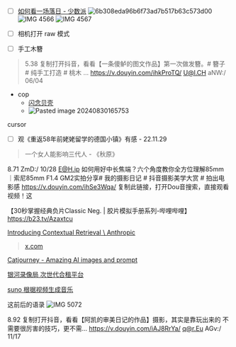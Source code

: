 - [ ] [如何看一场落日 - 少数派](https://sspai.com/post/91610)
![6b308eda96b6f73ad7b517b63c573d00](https://dvlin-notes-assets.oss-cn-beijing.aliyuncs.com/6b308eda96b6f73ad7b517b63c573d00.jpeg)
![IMG 4566](https://dvlin-notes-assets.oss-cn-beijing.aliyuncs.com/IMG_4566.png)
![IMG 4567](https://dvlin-notes-assets.oss-cn-beijing.aliyuncs.com/IMG_4567.png)
- [ ] 相机打开 raw 模式


- [ ] 手工木簪
> 5.38 复制打开抖音，看看【一条傻鲈的图文作品】第一次做发簪。# 簪子 # 纯手工打造 # 桃木 ... https://v.douyin.com/ihkProTQ/ U@l.CH aNW:/ 06/04 

- cop
	- [闪念贝壳](https://twitter.com/ideashellAI)
	- ![Pasted image 20240830165753](https://dvlin-notes-assets.oss-cn-beijing.aliyuncs.com/Pasted%20image%2020240830165753.png)

cursor
- [ ] 观《重返58年前姥姥留学的德国小镇》有感 - 22.11.29
> 一个女人能影响三代人 - 《秋原》



8.71 ZmD:/ 10/28 E@H.ip 如何用好中长焦端？六个角度教你全方位理解85mm ｜索尼85mm F1.4 GM2实拍分享# 我的摄影日记 # 抖音摄影美学大赏 # 拍出电影感 https://v.douyin.com/ihSe3Wqa/ 复制此链接，打开Dou音搜索，直接观看视频！这

【30秒掌握经典负片Classic Neg. | 胶片模拟手册系列-哔哩哔哩】 https://b23.tv/Azaxtcu

[Introducing Contextual Retrieval \\ Anthropic](https://www.anthropic.com/news/contextual-retrieval)
> [x.com](https://x.com/tuturetom/status/1836944896101601311)

[Catjourney - Amazing AI images and prompt](https://catjourney.life/)

[银河录像局 次世代合租平台](https://nf.video/GabVo)

[suno 根据视频生成音乐](https://x.com/op7418/status/1846593745430687986)





这前后的语录
![IMG 5072](https://dvlin-notes-assets.oss-cn-beijing.aliyuncs.com/2024/11/01/m7DiwfEal5G6QOmEfpNLIMG_5072.png)


8.92 复制打开抖音，看看【阿凯的审美日记的作品】摄影，其实是靠玩出来的 不需要很厉害的技巧，更不需... https://v.douyin.com/iAJ8RrYa/ q@r.Eu AGv:/ 11/17 
